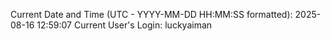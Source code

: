 Current Date and Time (UTC - YYYY-MM-DD HH:MM:SS formatted): 2025-08-16 12:59:07
Current User's Login: luckyaiman
